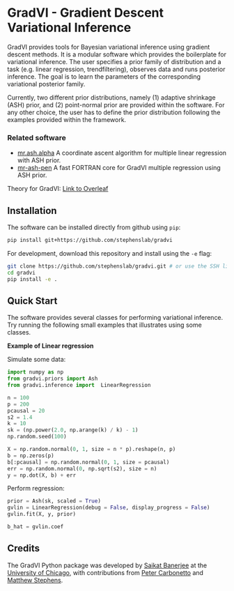 # GradVI - Gradient Descent Variational Inference

GradVI provides tools for Bayesian variational inference using gradient descent methods.
It is a modular software which provides the boilerplate for variational inference.
The user specifies a prior family of distribution and a task (e.g. linear regression, trendfiltering),
observes data and runs posterior inference.
The goal is to learn the parameters of the corresponding variational posterior family.

Currently, two different prior distributions, namely (1) adaptive shrinkage (ASH) prior,
and (2) point-normal prior are provided within the software.
For any other choice, the user has to define the prior distribution following the examples
provided within the framework.

### Related software
- [mr.ash.alpha](https://github.com/stephenslab/mr.ash.alpha) A coordinate ascent algorithm for multiple linear regression with ASH prior.
- [mr-ash-pen](https://github.com/banskt/mr-ash-pen) A fast FORTRAN core for GradVI multiple regression using ASH prior.

<!-- Future work includes extension to other types of distributions -->
Theory for GradVI: [Link to Overleaf](https://www.overleaf.com/project/60d0d9301e098e4dbe8e3521)

## Installation

The software can be installed directly from github using `pip`:
```bash
pip install git+https://github.com/stephenslab/gradvi
```

For development, download this repository and install using the `-e` flag:
```bash
git clone https://github.com/stephenslab/gradvi.git # or use the SSH link
cd gradvi
pip install -e .
```

## Quick Start

The software provides several classes for performing variational inference.
Try running the following small examples that illustrates using some classes.

__Example of Linear regression__

Simulate some data:

```python
import numpy as np
from gradvi.priors import Ash
from gradvi.inference import  LinearRegression

n = 100
p = 200
pcausal = 20
s2 = 1.4
k = 10
sk = (np.power(2.0, np.arange(k) / k) - 1)
np.random.seed(100)

X = np.random.normal(0, 1, size = n * p).reshape(n, p)
b = np.zeros(p)
b[:pcausal] = np.random.normal(0, 1, size = pcausal)
err = np.random.normal(0, np.sqrt(s2), size = n)
y = np.dot(X, b) + err
```

Perform regression:

```python
prior = Ash(sk, scaled = True)
gvlin = LinearRegression(debug = False, display_progress = False)
gvlin.fit(X, y, prior)

b_hat = gvlin.coef
```

## Credits

The GradVI Python package was developed by [Saikat Banerjee](https://github.com/banskt) 
at the [University of Chicago](https://www.uchicago.edu/),
with contributions from [Peter Carbonetto](https://github.com/pcarbo) and 
[Matthew Stephens](https://stephenslab.uchicago.edu/).

<!--
__Defaults__
```python
from gradvi.inference import LinearRegression
gvlin = LinearRegression()
gvlin.fit(X, y)

from gradvi.inference import Trendfilter
gvtf = Trendfilter(order = 1)
gvtf.fit(y)

from gradvi.inference import GLMRegression
gvglm = GLMRegression(model = "Poisson")
gvglm.fit(X, y)
```

__Linear Regression with minimization options and specified prior__
```python
from gradvi.inference import LinearRegression, Minimizer
from gradvi.priors import ASH

minimizer = Minimizer(method = 'L-BFGS-B')
prior = ASH(wk, sk, scaled = True)
gvlin = LinearRegression(prior = prior, debug = True)
gvlin.fit(X, y)
```
-->

<!--
### Demonstration

[Link](https://banskt.github.io/iridge-notes/2021/08/24/mrash-penalized-trend-filtering-demo.html) 
to demonstration on simple examples of linear data and trend-filtering data.

### How to use

Functions are not documented yet. Here is only a quick start.

```
from mrashpen.inference.penalized_regression import PenalizedRegression as PLR
plr = PLR(method = 'L-BFGS-B', optimize_w = True, optimize_s = True, is_prior_scaled = True, debug = False)
plr.fit()
```
| Returns | Description |
| --- | --- |
|`plr.coef` | optimized regression coefficients |
|`plr.prior` | optimized Mr.ASH prior mixture coefficients |
|`plr.obj_path` | Value of the objective function for all iterations |
|`plr.theta` | optimized parameter `theta` from the objective function |
|`plr.fitobj` | [OptimizeResult](https://docs.scipy.org/doc/scipy/reference/generated/scipy.optimize.OptimizeResult.html#scipy.optimize.OptimizeResult) object from scipy.optimize |
| --- | --- |

### Running tests
Run the unittest from the `/path/to/download/mr-ash-pen` directory.
```
python -m unittest
```
-->
